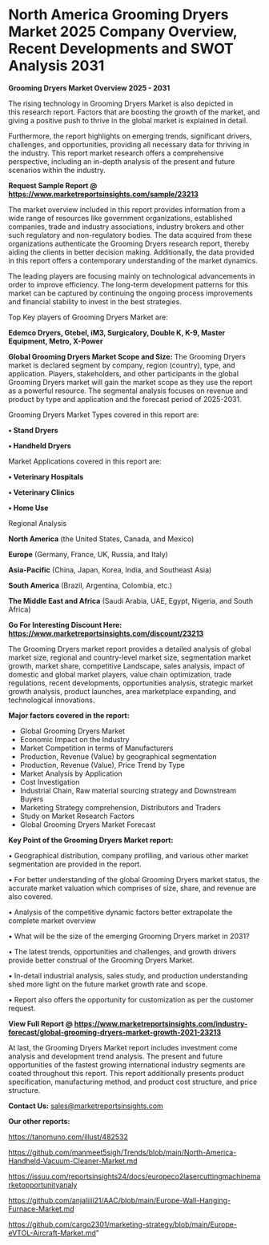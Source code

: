 # North America Grooming Dryers Market 2025 Company Overview, Recent Developments and SWOT Analysis 2031

<Strong> Grooming Dryers Market Overview 2025 - 2031</strong>

The rising technology in Grooming Dryers Market is also depicted in this research report. Factors that are boosting the growth of the market, and giving a positive push to thrive in the global market is explained in detail.

Furthermore, the report highlights on emerging trends, significant drivers, challenges, and opportunities, providing all necessary data for thriving in the industry. This report market research offers a comprehensive perspective, including an in-depth analysis of the present and future scenarios within the industry.

<strong>Request Sample Report @ <a href=https://www.marketreportsinsights.com/sample/23213>https://www.marketreportsinsights.com/sample/23213</a></strong>

The market overview included in this report provides information from a wide range of resources like government organizations, established companies, trade and industry associations, industry brokers and other such regulatory and non-regulatory bodies. The data acquired from these organizations authenticate the Grooming Dryers research report, thereby aiding the clients in better decision making. Additionally, the data provided in this report offers a contemporary understanding of the market dynamics.

The leading players are focusing mainly on technological advancements in order to improve efficiency. The long-term development patterns for this market can be captured by continuing the ongoing process improvements and financial stability to invest in the best strategies.

Top Key players of Grooming Dryers Market are:

<strong>Edemco Dryers, Gtebel, iM3, Surgicalory, Double K, K-9, Master Equipment, Metro, X-Power</strong>

<strong><b>Global Grooming Dryers Market Scope and Size:</b></strong>
The Grooming Dryers market is declared segment by company, region (country), type, and application. Players, stakeholders, and other participants in the global Grooming Dryers market will gain the market scope as they use the report as a powerful resource. The segmental analysis focuses on revenue and product by type and application and the forecast period of 2025-2031.

Grooming Dryers Market Types covered in this report are:

<strong>• Stand Dryers

• Handheld Dryers</strong>

Market Applications covered in this report are:

<strong>• Veterinary Hospitals

• Veterinary Clinics

• Home Use</strong> 

Regional Analysis

<strong>North America</strong> (the United States, Canada, and Mexico)

<strong>Europe</strong> (Germany, France, UK, Russia, and Italy)

<strong>Asia-Pacific</strong> (China, Japan, Korea, India, and Southeast Asia)

<strong>South America</strong> (Brazil, Argentina, Colombia, etc.)

<strong>The Middle East and Africa</strong> (Saudi Arabia, UAE, Egypt, Nigeria, and South Africa)

<strong>Go For Interesting Discount Here: <a href=https://www.marketreportsinsights.com/discount/23213>https://www.marketreportsinsights.com/discount/23213</a></strong>

The Grooming Dryers market report provides a detailed analysis of global market size, regional and country-level market size, segmentation market growth, market share, competitive Landscape, sales analysis, impact of domestic and global market players, value chain optimization, trade regulations, recent developments, opportunities analysis, strategic market growth analysis, product launches, area marketplace expanding, and technological innovations.

<strong><b>Major factors covered in the report:</b></strong>
<ul>
  <li>Global Grooming Dryers Market </li>
  <li>Economic Impact on the Industry</li>
  <li>Market Competition in terms of Manufacturers</li>
  <li>Production, Revenue (Value) by geographical segmentation</li>
  <li>Production, Revenue (Value), Price Trend by Type</li>
  <li>Market Analysis by Application</li>
  <li>Cost Investigation</li>
  <li>Industrial Chain, Raw material sourcing strategy and Downstream Buyers</li>
  <li>Marketing Strategy comprehension, Distributors and Traders</li>
  <li>Study on Market Research Factors</li>
  <li>Global Grooming Dryers Market Forecast</li>
</ul>

<strong><b>Key Point of the Grooming Dryers Market report:</b></strong>

• Geographical distribution, company profiling, and various other market segmentation are provided in the report.

• For better understanding of the global Grooming Dryers market status, the accurate market valuation which comprises of size, share, and revenue are also covered.

• Analysis of the competitive dynamic factors better extrapolate the complete market overview

• What will be the size of the emerging Grooming Dryers market in 2031?

• The latest trends, opportunities and challenges, and growth drivers provide better construal of the Grooming Dryers Market.

• In-detail industrial analysis, sales study, and production understanding shed more light on the future market growth rate and scope.

• Report also offers the opportunity for customization as per the customer request.

<strong><b>View Full Report @ <a href=https://www.marketreportsinsights.com/industry-forecast/global-grooming-dryers-market-growth-2021-23213>https://www.marketreportsinsights.com/industry-forecast/global-grooming-dryers-market-growth-2021-23213</a></b></strong>


At last, the Grooming Dryers Market report includes investment come analysis and development trend analysis. The present and future opportunities of the fastest growing international industry segments are coated throughout this report. This report additionally presents product specification, manufacturing method, and product cost structure, and price structure.

<strong>Contact Us:</strong>
sales@marketreportsinsights.com

<strong>Our other reports:</strong>

<a href=https://tanomuno.com/illust/482532>https://tanomuno.com/illust/482532</a>

<a href=https://github.com/manmeet5sigh/Trends/blob/main/North-America-Handheld-Vacuum-Cleaner-Market.md>https://github.com/manmeet5sigh/Trends/blob/main/North-America-Handheld-Vacuum-Cleaner-Market.md</a>

<a href=https://issuu.com/reportsinsights24/docs/europeco2lasercuttingmachinemarketopportunityanaly>https://issuu.com/reportsinsights24/docs/europeco2lasercuttingmachinemarketopportunityanaly</a>

<a href=https://github.com/anjaliiii21/AAC/blob/main/Europe-Wall-Hanging-Furnace-Market.md>https://github.com/anjaliiii21/AAC/blob/main/Europe-Wall-Hanging-Furnace-Market.md</a>

<a href=https://github.com/cargo2301/marketing-strategy/blob/main/Europe-eVTOL-Aircraft-Market.md>https://github.com/cargo2301/marketing-strategy/blob/main/Europe-eVTOL-Aircraft-Market.md</a>"
